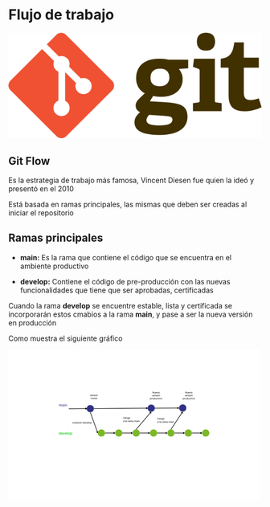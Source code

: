 # Flujo de trabajo

![git-logo](images/git-logo.png)

## Git Flow

Es la estrategia de trabajo más famosa, Vincent Diesen fue quien la ideó y presentó en el 2010

Está basada en ramas principales, las mismas que deben ser creadas al iniciar el repositorio

## Ramas principales

* **main:** Es la rama que contiene el código que se encuentra en el ambiente productivo

* **develop:** Contiene el código de pre-producción con las nuevas funcionalidades que tiene que ser aprobadas, certificadas

Cuando la rama **develop** se encuentre estable, lista y certificada se incorporarán estos cmabios a la rama **main**, y pase a ser la nueva versión en producción

Como muestra el siguiente gráfico

![git-flow](images/git-flow.png)